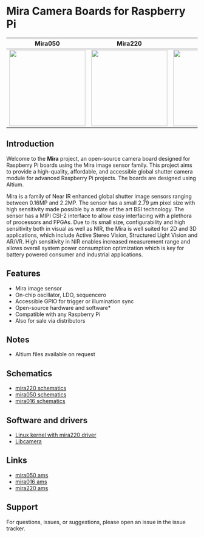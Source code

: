 # Mira Camera Boards for Raspberry Pi


Mira050           |  Mira220         |  Mira016
:-------------------------:|:-------------------------:|:-------------------------:
<img src="https://look.ams-osram.com/transform/2e384aa6-f0bb-469e-bb11-84fa3b1feff5/Mira050-IM001268-1-00" width="200"  /> |  <img src="https://look.ams-osram.com/transform/500ef14d-31c2-4142-881d-7061b992c443/Mira220-IM001270-1-00" width="200"  /> | <img src="https://look.ams-osram.com/transform/d6a33393-efd2-48f5-9375-f44636e4a3fe/Mira016-IM001269-1-00" width="200"  />


## Introduction
Welcome to the **Mira** project, an open-source camera board designed for Raspberry Pi boards using the Mira image sensor family. This project aims to provide a high-quality, affordable, and accessible global shutter camera module for advanced Raspberry Pi projects. The boards are designed using Altium.

 Mira is a family of Near IR enhanced global shutter image sensors ranging between 0.16MP and 2.2MP. 
 The sensor has a small 2.79 µm pixel size with high sensitivity made possible by a state of the art BSI technology. The sensor has a MIPI CSI-2 interface to allow easy interfacing with a plethora of processors and FPGAs. Due to its small size, configurability and high sensitivity both in visual as well as NIR, the Mira is well suited for 2D and 3D applications, which include Active Stereo Vision, Structured Light Vision and AR/VR. High sensitivity in NIR enables increased measurement range and allows overall system power consumption optimization which is key for battery powered consumer and industrial applications.

## Features
* Mira image sensor 
* On-chip oscillator, LDO, sequencero
* Accessible GPIO for trigger or illumination sync
* Open-source hardware and software*
* Compatible with any Raspberry Pi
* Also for sale via distributors

## Notes
* Altium files available on request

## Schematics
* [mira220 schematics](/Mira220/Output/PDF/Schematic%20Prints.PDF)
* [mira050 schematics](/Mira050/Output/PDF/Schematic%20Print/Schematic%20Prints.PDF)
* [mira016 schematics](/Mira016/Output/PDF/Schematic%20Print/MIRA016%20CSP%20Reference%20Design.PDF)

## Software and drivers
* [Linux kernel with mira220 driver](https://github.com/fiepfiep/linux/tree/rpi-6.12.y) 
* [Libcamera](https://github.com/fiepfiep/libcamera)

## Links
* [mira050 ams](https://ams-osram.com/products/sensor-solutions/cmos-image-sensors/ams-mira050-cmos-image-sensor)
* [mira016 ams](https://ams-osram.com/products/sensor-solutions/cmos-image-sensors/ams-mira016-cmos-image-sensor)
* [mira220 ams](https://ams-osram.com/products/sensor-solutions/cmos-image-sensors/ams-mira220)

## Support
For questions, issues, or suggestions, please open an issue in the issue tracker.

